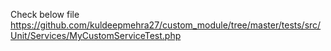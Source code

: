 Check below file
https://github.com/kuldeepmehra27/custom_module/tree/master/tests/src/Unit/Services/MyCustomServiceTest.php
